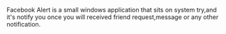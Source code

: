 Facebook Alert is a small windows application that sits on system try,and it's notify you once you will received friend request,message or any other notification.